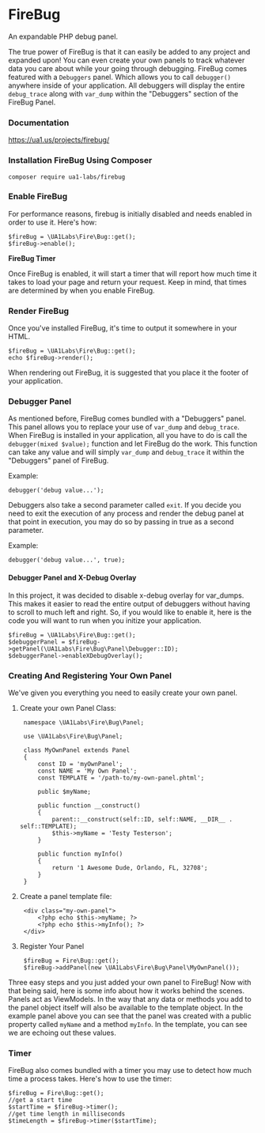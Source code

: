 # FireBug

An expandable PHP debug panel.

The true power of FireBug is that it can easily be added to any project and expanded upon! You can even create your own panels to track whatever data you care about while your going through debugging. FireBug comes featured with a `Debuggers` panel. Which allows you to call `debugger()` anywhere inside of your application. All debuggers will display the entire `debug_trace` along with `var_dump` within the "Debuggers" section of the FireBug Panel.

### Documentation

https://ua1.us/projects/firebug/

### Installation FireBug Using Composer

    composer require ua1-labs/firebug

### Enable FireBug

For performance reasons, firebug is initially disabled and needs enabled in order to use it. Here's how:

    $fireBug = \UA1Labs\Fire\Bug::get();
    $fireBug->enable();

**FireBug Timer**

Once FireBug is enabled, it will start a timer that will report how much time it takes to load your page and return your request. Keep in mind, that times are determined by when you enable FireBug.

### Render FireBug

Once you've installed FireBug, it's time to output it somewhere in your HTML.

    $fireBug = \UA1Labs\Fire\Bug::get();
    echo $fireBug->render();

When rendering out FireBug, it is suggested that you place it the footer of your application.

### Debugger Panel

As mentioned before, FireBug comes bundled with a "Debuggers" panel. This panel allows you to replace your use of `var_dump` and `debug_trace`. When FireBug is installed in your application, all you have to do is call the `debugger(mixed $value);` function and let FireBug do the work. This function can take any value and will simply `var_dump` and `debug_trace` it within the "Debuggers" panel of FireBug.

Example:

    debugger('debug value...');

Debuggers also take a second parameter called `exit`. If you decide you need to exit the execution of any process and render the debug panel at that point in execution, you may do so by passing in true as a second parameter.

Example:

    debugger('debug value...', true);

#### Debugger Panel and X-Debug Overlay

In this project, it was decided to disable x-debug overlay for var_dumps. This makes it easier to read the entire output of debuggers without having to scroll to much left and right. So, if you would like to enable it, here is the code you will want to run when you initize your application.

    $fireBug = \UA1Labs\Fire\Bug::get();
    $debuggerPanel = $fireBug->getPanel(\UA1Labs\Fire\Bug\Panel\Debugger::ID);
    $debuggerPanel->enableXDebugOverlay();

### Creating And Registering Your Own Panel

We've given you everything you need to easily create your own panel.

1. Create your own Panel Class:

        namespace \UA1Labs\Fire\Bug\Panel;

        use \UA1Labs\Fire\Bug\Panel;

        class MyOwnPanel extends Panel
        {
            const ID = 'myOwnPanel';
            const NAME = 'My Own Panel';
            const TEMPLATE = '/path-to/my-own-panel.phtml';

            public $myName;

            public function __construct()
            {
                parent::__construct(self::ID, self::NAME, __DIR__ . self::TEMPLATE);
                $this->myName = 'Testy Testerson';
            }

            public function myInfo()
            {
                return '1 Awesome Dude, Orlando, FL, 32708';
            }
        }

2. Create a panel template file:

        <div class="my-own-panel">
            <?php echo $this->myName; ?>
            <?php echo $this->myInfo(); ?>
        </div>

3. Register Your Panel

        $fireBug = Fire\Bug::get();
        $fireBug->addPanel(new \UA1Labs\Fire\Bug\Panel\MyOwnPanel());

Three easy steps and you just added your own panel to FireBug! Now with that being said, here is some info about how it works behind the scenes. Panels act as ViewModels. In the way that any data or methods you add to the panel object itself will also be available to the template object. In the example panel above you can see that the panel was created with a public property called `myName` and a method `myInfo`. In the template, you can see we are echoing out these values.

### Timer

FireBug also comes bundled with a timer you may use to detect how much time a process takes. Here's how to use the timer:

    $fireBug = Fire\Bug::get();
    //get a start time
    $startTime = $fireBug->timer();
    //get time length in milliseconds
    $timeLength = $fireBug->timer($startTime);